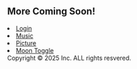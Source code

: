 
<html lang="en-US">
<head>
    <meta charset="UTF-8">
    <meta name="viewport" content="width=device-width, initial-scale=1.0">
    <link rel="icon" href="https://raw.githubusercontent.com/klenime7/klenime7/refs/heads/main/export%20(1).png" type="image">
  
   
</head>
    <body>
        <div class="container-lg px-3 my-5 markdown-body">
        </div>
            <h2>More Coming Soon!</h2>
            <nav>
            <u1>
                <li><a href="#">Login</a>
                <li><a href="https://klenime7.github.io/klenime7/musicplayer/musicplayer.HTML">Music</a>
                <li><a href="#">Picture</a>
                <li><a href="#">Moon Toggle</a>
            <u1>
                <div>Copyright &copy; 2025 Inc. ALL rights resvered.
               </div>
